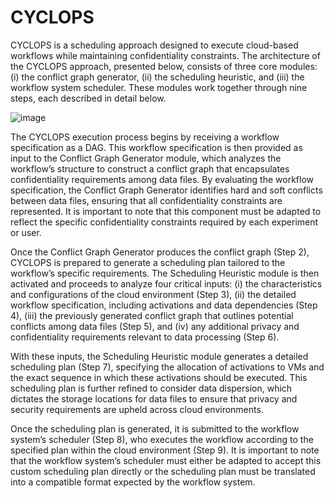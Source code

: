 # CYCLOPS

CYCLOPS is a scheduling approach designed to execute cloud-based workflows while maintaining confidentiality constraints. The architecture of the CYCLOPS approach, presented below, consists of three core
modules: (i) the conflict graph generator, (ii) the scheduling heuristic, and (iii) the workflow system scheduler. These modules work together through nine steps, each described in detail below.

![image](https://github.com/user-attachments/assets/7ce56bdf-5ed1-451d-9039-6c5e910b0340)

The CYCLOPS execution process begins by receiving a workflow specification as a DAG. This workflow specification is then provided as input to the Conflict Graph Generator module, which analyzes the workflow’s structure to construct a conflict graph that encapsulates confidentiality requirements among data files. By evaluating the workflow specification, the Conflict Graph Generator
identifies hard and soft conflicts between data files, ensuring that all confidentiality constraints are represented. It is important to note that this component must be adapted to reflect the specific confidentiality constraints required by each experiment or user. 

Once the Conflict Graph Generator produces the conflict graph (Step 2), CYCLOPS is prepared to generate a scheduling plan tailored to the workflow’s specific requirements. The Scheduling Heuristic module is then activated and proceeds to analyze four critical inputs: (i) the characteristics and configurations of the cloud environment (Step 3), (ii) the detailed workflow specification, including activations and data dependencies (Step 4), (iii) the previously generated conflict graph that outlines potential conflicts among data files (Step 5), and (iv) any additional privacy and confidentiality requirements relevant to data processing (Step 6).

With these inputs, the Scheduling Heuristic module generates a detailed scheduling plan (Step 7), specifying the allocation of activations to VMs and the exact sequence in which these activations should be executed. This scheduling plan is further refined to consider data dispersion, which dictates the storage locations for data files to ensure that privacy and security requirements are upheld across cloud environments.

Once the scheduling plan is generated, it is submitted to the workflow system’s scheduler (Step 8), who executes the workflow according to the specified plan within the cloud environment (Step 9). It is important to note that the workflow system’s scheduler must either be adapted to accept this custom scheduling plan directly or the scheduling plan must be translated into a compatible format expected by the workflow system. 
